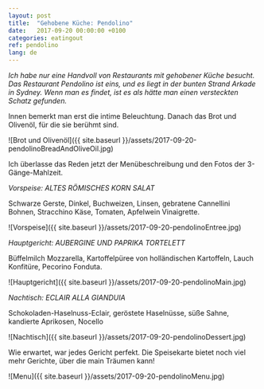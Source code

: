 ```yaml
---
layout: post
title:  "Gehobene Küche: Pendolino"
date:   2017-09-20 00:00:00 +0100
categories: eatingout
ref: pendolino
lang: de
---
```


*Ich habe nur eine Handvoll von Restaurants mit gehobener Küche besucht. Das Restaurant Pendolino ist eins, und es liegt in der bunten Strand Arkade in Sydney. Wenn man es findet, ist es als hätte man einen versteckten Schatz gefunden.*

Innen bemerkt man erst die intime Beleuchtung. Danach das Brot und Olivenöl, für die sie berühmt sind.

![Brot und Olivenöl]({{ site.baseurl }}/assets/2017-09-20-pendolinoBreadAndOliveOil.jpg)

Ich überlasse das Reden jetzt der Menübeschreibung und den Fotos der 3-Gänge-Mahlzeit.

*Vorspeise: ALTES RÖMISCHES KORN SALAT*

Schwarze Gerste, Dinkel, Buchweizen, Linsen, gebratene Cannellini Bohnen, Stracchino Käse, Tomaten, Apfelwein Vinaigrette.

![Vorspeise]({{ site.baseurl }}/assets/2017-09-20-pendolinoEntree.jpg)

*Hauptgericht: AUBERGINE UND PAPRIKA TORTELETT*

Büffelmilch Mozzarella, Kartoffelpüree von holländischen Kartoffeln, Lauch Konfitüre, Pecorino Fonduta.

![Hauptgericht]({{ site.baseurl }}/assets/2017-09-20-pendolinoMain.jpg)

*Nachtisch: ECLAIR ALLA GIANDUIA*

Schokoladen-Haselnuss-Eclair, geröstete Haselnüsse, süße Sahne, kandierte Aprikosen, Nocello

![Nachtisch]({{ site.baseurl }}/assets/2017-09-20-pendolinoDessert.jpg)

Wie erwartet, war jedes Gericht perfekt. Die Speisekarte bietet noch viel mehr Gerichte, über die main Träumen kann!

![Menu]({{ site.baseurl }}/assets/2017-09-20-pendolinoMenu.jpg)




